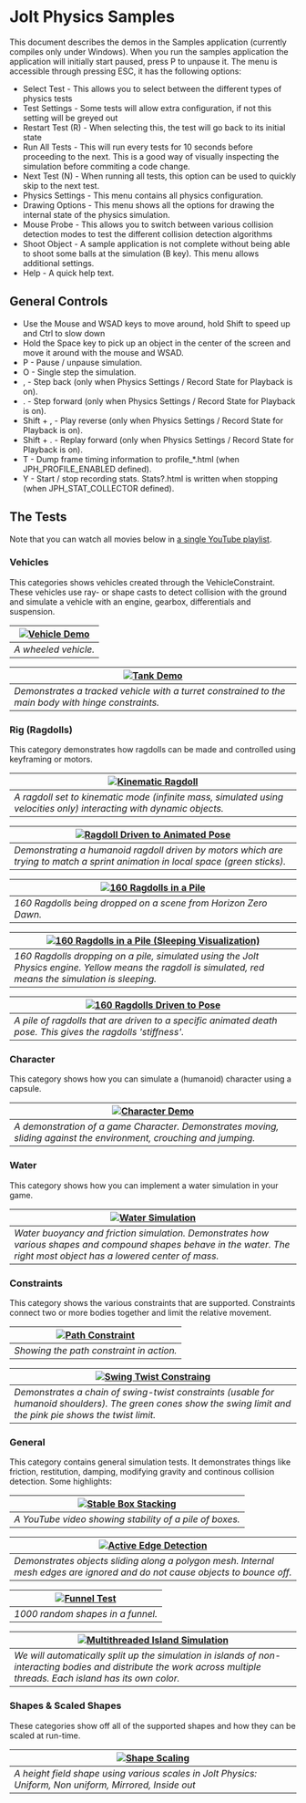 # Jolt Physics Samples

This document describes the demos in the Samples application (currently compiles only under Windows). When you run the samples application the application will initially start paused, press P to unpause it. The menu is accessible through pressing ESC, it has the following options:

* Select Test - This allows you to select between the different types of physics tests
* Test Settings - Some tests will allow extra configuration, if not this setting will be greyed out
* Restart Test (R) - When selecting this, the test will go back to its initial state
* Run All Tests - This will run every tests for 10 seconds before proceeding to the next. This is a good way of visually inspecting the simulation before commiting a code change.
* Next Test (N) - When running all tests, this option can be used to quickly skip to the next test.
* Physics Settings - This menu contains all physics configuration.
* Drawing Options - This menu shows all the options for drawing the internal state of the physics simulation.
* Mouse Probe - This allows you to switch between various collision detection modes to test the different collision detection algorithms
* Shoot Object - A sample application is not complete without being able to shoot some balls at the simulation (B key). This menu allows additional settings.
* Help - A quick help text.

## General Controls

* Use the Mouse and WSAD keys to move around, hold Shift to speed up and Ctrl to slow down
* Hold the Space key to pick up an object in the center of the screen and move it around with the mouse and WSAD.
* P - Pause / unpause simulation.
* O - Single step the simulation.
* , - Step back (only when Physics Settings / Record State for Playback is on).
* . - Step forward (only when Physics Settings / Record State for Playback is on).
* Shift + , - Play reverse (only when Physics Settings / Record State for Playback is on).
* Shift + . - Replay forward (only when Physics Settings / Record State for Playback is on).
* T - Dump frame timing information to profile_*.html (when JPH_PROFILE_ENABLED defined).
* Y - Start / stop recording stats. Stats?.html is written when stopping (when JPH_STAT_COLLECTOR defined).

## The Tests

Note that you can watch all movies below in [a single YouTube playlist](https://youtu.be/QwlPOKbxsqU).

### Vehicles

This categories shows vehicles created through the VehicleConstraint. These vehicles use ray- or shape casts to detect collision with the ground and simulate a vehicle with an engine, gearbox, differentials and suspension.

|[![Vehicle Demo](https://img.youtube.com/vi/A_gvLH4KKDA/hqdefault.jpg)](https://www.youtube.com/watch?v=A_gvLH4KKDA)|
|-|
|*A wheeled vehicle.*|

|[![Tank Demo](https://img.youtube.com/vi/QwlPOKbxsqU/hqdefault.jpg)](https://www.youtube.com/watch?v=QwlPOKbxsqU)|
|-|
|*Demonstrates a tracked vehicle with a turret constrained to the main body with hinge constraints.*|

### Rig (Ragdolls)

This category demonstrates how ragdolls can be made and controlled using keyframing or motors.

|[![Kinematic Ragdoll](https://img.youtube.com/vi/gvq6qdU3ZTs/hqdefault.jpg)](https://www.youtube.com/watch?v=gvq6qdU3ZTs)|
|-|
|*A ragdoll set to kinematic mode (infinite mass, simulated using velocities only) interacting with dynamic objects.*|

|[![Ragdoll Driven to Animated Pose](https://img.youtube.com/vi/lYHhe6HLbs4/hqdefault.jpg)](https://www.youtube.com/watch?v=lYHhe6HLbs4)|
|-|
|*Demonstrating a humanoid ragdoll driven by motors which are trying to match a sprint animation in local space (green sticks).*|

|[![160 Ragdolls in a Pile](https://img.youtube.com/vi/pwyCW0yNKMA/hqdefault.jpg)](https://www.youtube.com/watch?v=pwyCW0yNKMA)|
|-|
|*160 Ragdolls being dropped on a scene from Horizon Zero Dawn.*|

|[![160 Ragdolls in a Pile (Sleeping Visualization)](https://img.youtube.com/vi/7ZMm7yObpqs/hqdefault.jpg)](https://www.youtube.com/watch?v=7ZMm7yObpqs)|
|-|
|*160 Ragdolls dropping on a pile, simulated using the Jolt Physics engine. Yellow means the ragdoll is simulated, red means the simulation is sleeping.*|

|[![160 Ragdolls Driven to Pose](https://img.youtube.com/vi/jhpsIqbsU4I/hqdefault.jpg)](https://www.youtube.com/watch?v=jhpsIqbsU4I)|
|-|
|*A pile of ragdolls that are driven to a specific animated death pose. This gives the ragdolls 'stiffness'.*|

### Character

This category shows how you can simulate a (humanoid) character using a capsule.

|[![Character Demo](https://img.youtube.com/vi/YjaJT9of7UE/hqdefault.jpg)](https://www.youtube.com/watch?v=YjaJT9of7UE)|
|-|
|*A demonstration of a game Character. Demonstrates moving, sliding against the environment, crouching and jumping.*|

### Water

This category shows how you can implement a water simulation in your game.

|[![Water Simulation](https://img.youtube.com/vi/CEr_LtQLGeg/hqdefault.jpg)](https://www.youtube.com/watch?v=CEr_LtQLGeg)|
|-|
|*Water buoyancy and friction simulation. Demonstrates how various shapes and compound shapes behave in the water. The right most object has a lowered center of mass.*|

### Constraints

This category shows the various constraints that are supported. Constraints connect two or more bodies together and limit the relative movement.

|[![Path Constraint](https://img.youtube.com/vi/6xMKNMjD5pE/hqdefault.jpg)](https://www.youtube.com/watch?v=6xMKNMjD5pE)|
|-|
|*Showing the path constraint in action.*|

|[![Swing Twist Constraing](https://img.youtube.com/vi/8aQ9x8SQSuM/hqdefault.jpg)](https://www.youtube.com/watch?v=8aQ9x8SQSuM)|
|-|
|*Demonstrates a chain of swing-twist constraints (usable for humanoid shoulders). The green cones show the swing limit and the pink pie shows the twist limit.*|

### General

This category contains general simulation tests. It demonstrates things like friction, restitution, damping, modifying gravity and continous collision detection. Some highlights:

|[![Stable Box Stacking](https://img.youtube.com/vi/fTtjBLYBxco/hqdefault.jpg)](https://www.youtube.com/watch?v=fTtjBLYBxco)|
|-|
|*A YouTube video showing stability of a pile of boxes.*|

|[![Active Edge Detection](https://img.youtube.com/vi/EanFxlkZgcA/hqdefault.jpg)](https://www.youtube.com/watch?v=EanFxlkZgcA)|
|-|
|*Demonstrates objects sliding along a polygon mesh. Internal mesh edges are ignored and do not cause objects to bounce off.*|

|[![Funnel Test](https://img.youtube.com/vi/Y-UgylH992A/hqdefault.jpg)](https://www.youtube.com/watch?v=Y-UgylH992A)|
|-|
|*1000 random shapes in a funnel.*|

|[![Multithreaded Island Simulation](https://img.youtube.com/vi/_Lv5xlWtCpM/hqdefault.jpg)](https://www.youtube.com/watch?v=_Lv5xlWtCpM)|
|-|
|*We will automatically split up the simulation in islands of non-interacting bodies and distribute the work across multiple threads. Each island has its own color.*|

### Shapes & Scaled Shapes

These categories show off all of the supported shapes and how they can be scaled at run-time.

|[![Shape Scaling](https://img.youtube.com/vi/u9cPBGUFurc/hqdefault.jpg)](https://www.youtube.com/watch?v=u9cPBGUFurc)|
|-|
|*A height field shape using various scales in Jolt Physics: Uniform, Non uniform, Mirrored, Inside out*|

